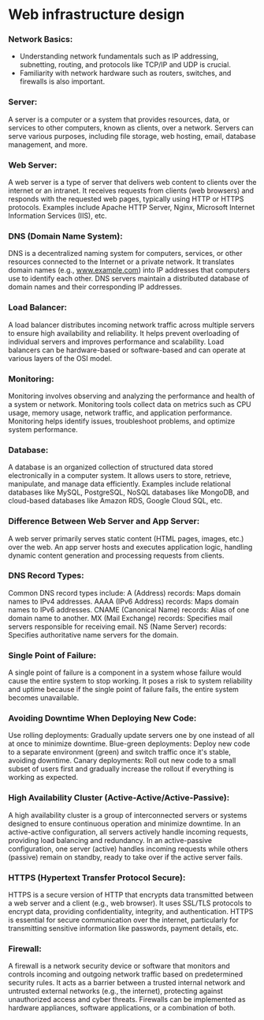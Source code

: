# Web infrastructure design

### Network Basics:

- Understanding network fundamentals such as IP addressing, subnetting, routing, and protocols like TCP/IP and UDP is crucial.
- Familiarity with network hardware such as routers, switches, and firewalls is also important.

### Server:

A server is a computer or a system that provides resources, data, or services to other computers, known as clients, over a network.
Servers can serve various purposes, including file storage, web hosting, email, database management, and more.

### Web Server:

A web server is a type of server that delivers web content to clients over the internet or an intranet.
It receives requests from clients (web browsers) and responds with the requested web pages, typically using HTTP or HTTPS protocols.
Examples include Apache HTTP Server, Nginx, Microsoft Internet Information Services (IIS), etc.

### DNS (Domain Name System):

DNS is a decentralized naming system for computers, services, or other resources connected to the Internet or a private network.
It translates domain names (e.g., www.example.com) into IP addresses that computers use to identify each other.
DNS servers maintain a distributed database of domain names and their corresponding IP addresses.

### Load Balancer:

A load balancer distributes incoming network traffic across multiple servers to ensure high availability and reliability.
It helps prevent overloading of individual servers and improves performance and scalability.
Load balancers can be hardware-based or software-based and can operate at various layers of the OSI model.

### Monitoring:

Monitoring involves observing and analyzing the performance and health of a system or network.
Monitoring tools collect data on metrics such as CPU usage, memory usage, network traffic, and application performance.
Monitoring helps identify issues, troubleshoot problems, and optimize system performance.

### Database:

A database is an organized collection of structured data stored electronically in a computer system.
It allows users to store, retrieve, manipulate, and manage data efficiently.
Examples include relational databases like MySQL, PostgreSQL, NoSQL databases like MongoDB, and cloud-based databases like Amazon RDS, Google Cloud SQL, etc.

### Difference Between Web Server and App Server:

A web server primarily serves static content (HTML pages, images, etc.) over the web.
An app server hosts and executes application logic, handling dynamic content generation and processing requests from clients.

### DNS Record Types:

Common DNS record types include:
A (Address) records: Maps domain names to IPv4 addresses.
AAAA (IPv6 Address) records: Maps domain names to IPv6 addresses.
CNAME (Canonical Name) records: Alias of one domain name to another.
MX (Mail Exchange) records: Specifies mail servers responsible for receiving email.
NS (Name Server) records: Specifies authoritative name servers for the domain.

### Single Point of Failure:

A single point of failure is a component in a system whose failure would cause the entire system to stop working.
It poses a risk to system reliability and uptime because if the single point of failure fails, the entire system becomes unavailable.

### Avoiding Downtime When Deploying New Code:

Use rolling deployments: Gradually update servers one by one instead of all at once to minimize downtime.
Blue-green deployments: Deploy new code to a separate environment (green) and switch traffic once it's stable, avoiding downtime.
Canary deployments: Roll out new code to a small subset of users first and gradually increase the rollout if everything is working as expected.

### High Availability Cluster (Active-Active/Active-Passive):

A high availability cluster is a group of interconnected servers or systems designed to ensure continuous operation and minimize downtime.
In an active-active configuration, all servers actively handle incoming requests, providing load balancing and redundancy.
In an active-passive configuration, one server (active) handles incoming requests while others (passive) remain on standby, ready to take over if the active server fails.

### HTTPS (Hypertext Transfer Protocol Secure):

HTTPS is a secure version of HTTP that encrypts data transmitted between a web server and a client (e.g., web browser).
It uses SSL/TLS protocols to encrypt data, providing confidentiality, integrity, and authentication.
HTTPS is essential for secure communication over the internet, particularly for transmitting sensitive information like passwords, payment details, etc.

### Firewall:

A firewall is a network security device or software that monitors and controls incoming and outgoing network traffic based on predetermined security rules.
It acts as a barrier between a trusted internal network and untrusted external networks (e.g., the internet), protecting against unauthorized access and cyber threats.
Firewalls can be implemented as hardware appliances, software applications, or a combination of both.
